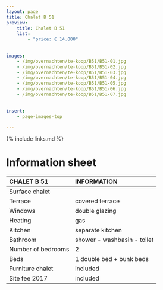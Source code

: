 ```yaml
---
layout: page
title: Chalet B 51
preview: 
    title: Chalet B 51
    list:
        - "price: € 14.000"
        
        
images:
    - /img/overnachten/te-koop/B51/B51-01.jpg
    - /img/overnachten/te-koop/B51/B51-02.jpg
    - /img/overnachten/te-koop/B51/B51-03.jpg
    - /img/overnachten/te-koop/B51/B51-04.jpg
    - /img/overnachten/te-koop/B51/B51-05.jpg
    - /img/overnachten/te-koop/B51/B51-06.jpg
    - /img/overnachten/te-koop/B51/B51-07.jpg
    
    
insert:
    - page-images-top
    
---
```


{% include links.md %}



# Information sheet

CHALET B 51                | INFORMATION       | 
:---------------------------|:------------|
Surface chalet          |
Terrace                      |covered terrace 
Windows                       |double glazing
Heating          |gas
Kitchen                     |separate kitchen
Bathroom                   |shower - washbasin - toilet
Number of bedrooms         |2
Beds            |1 double bed + bunk beds
Furniture chalet             |included
Site fee 2017  |included
